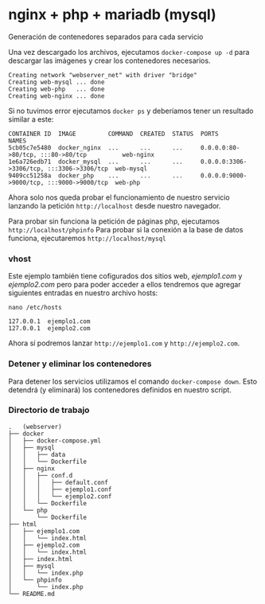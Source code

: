 # nginx + php + mariadb (mysql)

Generación de contenedores separados para cada servicio

Una vez descargado los archivos, ejecutamos `docker-compose up -d` para descargar las imágenes y crear los contenedores necesarios.

```
Creating network "webserver_net" with driver "bridge"
Creating web-mysql ... done
Creating web-php   ... done
Creating web-nginx ... done
```

Si no tuvimos error ejecutamos `docker ps` y deberíamos tener un resultado similar a este:

```
CONTAINER ID  IMAGE         COMMAND  CREATED  STATUS  PORTS                                      NAMES
5cb05c7e5480  docker_nginx  ...      ...      ...     0.0.0.0:80->80/tcp, :::80->80/tcp          web-nginx
1e6a726edb71  docker_mysql  ...      ...      ...     0.0.0.0:3306->3306/tcp, :::3306->3306/tcp  web-mysql
9409cc51258a  docker_php    ...      ...      ...     0.0.0.0:9000->9000/tcp, :::9000->9000/tcp  web-php
```

Ahora solo nos queda probar el funcionamiento de nuestro servicio lanzando la petición `http://localhost` desde nuestro navegador.

Para probar sin funciona la petición de páginas php, ejecutamos `http://localhost/phpinfo`
Para probar si la conexión a la base de datos funciona, ejecutaremos `http://localhost/mysql`


### vhost

Este ejemplo también tiene cofigurados dos sitios web, _ejemplo1.com_ y _ejemplo2.com_ pero para poder acceder a ellos tendremos que agregar siguientes entradas en nuestro archivo hosts:

```
nano /etc/hosts

127.0.0.1  ejemplo1.com
127.0.0.1  ejemplo2.com
```

Ahora sí podremos lanzar `http://ejemplo1.com` y `http://ejemplo2.com`.


### Detener y eliminar los contenedores

Para detener los servicios utilizamos el comando `docker-compose down`. Esto detendrá (y eliminará) los contenedores definidos en nuestro script.


### Directorio de trabajo

```
.   (webserver)
├── docker
│   ├── docker-compose.yml
│   ├── mysql
│   │   ├── data
│   │   └── Dockerfile
│   ├── nginx
│   │   ├── conf.d
│   │   │   ├── default.conf
│   │   │   ├── ejemplo1.conf
│   │   │   └── ejemplo2.conf
│   │   └── Dockerfile
│   └── php
│       └── Dockerfile
├── html
│   ├── ejemplo1.com
│   │   └── index.html
│   ├── ejemplo2.com
│   │   └── index.html
│   ├── index.html
│   ├── mysql
│   │   └── index.php
│   └── phpinfo
│       └── index.php
└── README.md
```
